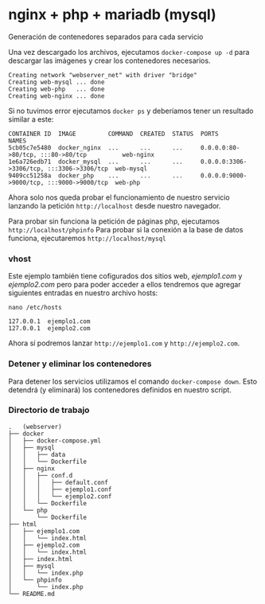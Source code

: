 # nginx + php + mariadb (mysql)

Generación de contenedores separados para cada servicio

Una vez descargado los archivos, ejecutamos `docker-compose up -d` para descargar las imágenes y crear los contenedores necesarios.

```
Creating network "webserver_net" with driver "bridge"
Creating web-mysql ... done
Creating web-php   ... done
Creating web-nginx ... done
```

Si no tuvimos error ejecutamos `docker ps` y deberíamos tener un resultado similar a este:

```
CONTAINER ID  IMAGE         COMMAND  CREATED  STATUS  PORTS                                      NAMES
5cb05c7e5480  docker_nginx  ...      ...      ...     0.0.0.0:80->80/tcp, :::80->80/tcp          web-nginx
1e6a726edb71  docker_mysql  ...      ...      ...     0.0.0.0:3306->3306/tcp, :::3306->3306/tcp  web-mysql
9409cc51258a  docker_php    ...      ...      ...     0.0.0.0:9000->9000/tcp, :::9000->9000/tcp  web-php
```

Ahora solo nos queda probar el funcionamiento de nuestro servicio lanzando la petición `http://localhost` desde nuestro navegador.

Para probar sin funciona la petición de páginas php, ejecutamos `http://localhost/phpinfo`
Para probar si la conexión a la base de datos funciona, ejecutaremos `http://localhost/mysql`


### vhost

Este ejemplo también tiene cofigurados dos sitios web, _ejemplo1.com_ y _ejemplo2.com_ pero para poder acceder a ellos tendremos que agregar siguientes entradas en nuestro archivo hosts:

```
nano /etc/hosts

127.0.0.1  ejemplo1.com
127.0.0.1  ejemplo2.com
```

Ahora sí podremos lanzar `http://ejemplo1.com` y `http://ejemplo2.com`.


### Detener y eliminar los contenedores

Para detener los servicios utilizamos el comando `docker-compose down`. Esto detendrá (y eliminará) los contenedores definidos en nuestro script.


### Directorio de trabajo

```
.   (webserver)
├── docker
│   ├── docker-compose.yml
│   ├── mysql
│   │   ├── data
│   │   └── Dockerfile
│   ├── nginx
│   │   ├── conf.d
│   │   │   ├── default.conf
│   │   │   ├── ejemplo1.conf
│   │   │   └── ejemplo2.conf
│   │   └── Dockerfile
│   └── php
│       └── Dockerfile
├── html
│   ├── ejemplo1.com
│   │   └── index.html
│   ├── ejemplo2.com
│   │   └── index.html
│   ├── index.html
│   ├── mysql
│   │   └── index.php
│   └── phpinfo
│       └── index.php
└── README.md
```
